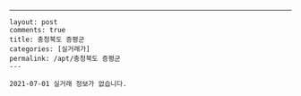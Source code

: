 ---
    layout: post
    comments: true
    title: 충청북도 증평군
    categories: [실거래가]
    permalink: /apt/충청북도 증평군
    ---

    2021-07-01 실거래 정보가 없습니다.

    